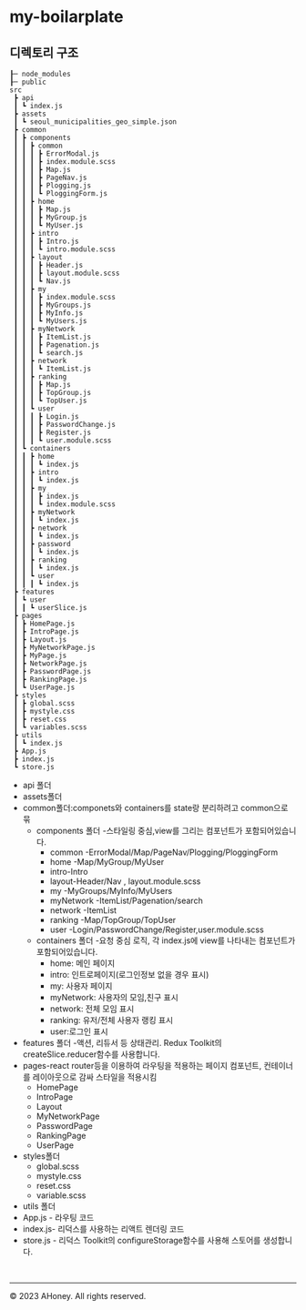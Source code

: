# my-boilarplate

## 디렉토리 구조

```
┠─ node_modules
┠─ public
src
 ┣ api
 ┃ ┗ index.js
 ┣ assets
 ┃ ┗ seoul_municipalities_geo_simple.json
 ┣ common
 ┃ ┣ components
 ┃ ┃ ┣ common
 ┃ ┃ ┃ ┣ ErrorModal.js
 ┃ ┃ ┃ ┣ index.module.scss
 ┃ ┃ ┃ ┣ Map.js
 ┃ ┃ ┃ ┣ PageNav.js
 ┃ ┃ ┃ ┣ Plogging.js
 ┃ ┃ ┃ ┗ PloggingForm.js
 ┃ ┃ ┣ home
 ┃ ┃ ┃ ┣ Map.js
 ┃ ┃ ┃ ┣ MyGroup.js
 ┃ ┃ ┃ ┗ MyUser.js
 ┃ ┃ ┣ intro
 ┃ ┃ ┃ ┣ Intro.js
 ┃ ┃ ┃ ┗ intro.module.scss
 ┃ ┃ ┣ layout
 ┃ ┃ ┃ ┣ Header.js
 ┃ ┃ ┃ ┣ layout.module.scss
 ┃ ┃ ┃ ┗ Nav.js
 ┃ ┃ ┣ my
 ┃ ┃ ┃ ┣ index.module.scss
 ┃ ┃ ┃ ┣ MyGroups.js
 ┃ ┃ ┃ ┣ MyInfo.js
 ┃ ┃ ┃ ┗ MyUsers.js
 ┃ ┃ ┣ myNetwork
 ┃ ┃ ┃ ┣ ItemList.js
 ┃ ┃ ┃ ┣ Pagenation.js
 ┃ ┃ ┃ ┗ search.js
 ┃ ┃ ┣ network
 ┃ ┃ ┃ ┗ ItemList.js
 ┃ ┃ ┣ ranking
 ┃ ┃ ┃ ┣ Map.js
 ┃ ┃ ┃ ┣ TopGroup.js
 ┃ ┃ ┃ ┗ TopUser.js
 ┃ ┃ ┗ user
 ┃ ┃ ┃ ┣ Login.js
 ┃ ┃ ┃ ┣ PasswordChange.js
 ┃ ┃ ┃ ┣ Register.js
 ┃ ┃ ┃ ┗ user.module.scss
 ┃ ┗ containers
 ┃ ┃ ┣ home
 ┃ ┃ ┃ ┗ index.js
 ┃ ┃ ┣ intro
 ┃ ┃ ┃ ┗ index.js
 ┃ ┃ ┣ my
 ┃ ┃ ┃ ┣ index.js
 ┃ ┃ ┃ ┗ index.module.scss
 ┃ ┃ ┣ myNetwork
 ┃ ┃ ┃ ┗ index.js
 ┃ ┃ ┣ network
 ┃ ┃ ┃ ┗ index.js
 ┃ ┃ ┣ password
 ┃ ┃ ┃ ┗ index.js
 ┃ ┃ ┣ ranking
 ┃ ┃ ┃ ┗ index.js
 ┃ ┃ ┗ user
 ┃ ┃ ┃ ┗ index.js
 ┣ features
 ┃ ┗ user
 ┃ ┃ ┗ userSlice.js
 ┣ pages
 ┃ ┣ HomePage.js
 ┃ ┣ IntroPage.js
 ┃ ┣ Layout.js
 ┃ ┣ MyNetworkPage.js
 ┃ ┣ MyPage.js
 ┃ ┣ NetworkPage.js
 ┃ ┣ PasswordPage.js
 ┃ ┣ RankingPage.js
 ┃ ┗ UserPage.js
 ┣ styles
 ┃ ┣ global.scss
 ┃ ┣ mystyle.css
 ┃ ┣ reset.css
 ┃ ┗ variables.scss
 ┣ utils
 ┃ ┗ index.js
 ┣ App.js
 ┣ index.js
 ┗ store.js
```
- api 폴더
- assets폴더
- common폴더:componets와 containers를 state랑 분리하려고 common으로 묶
    - components 폴더 -스타일링 중심,view를 그리는 컴포넌트가 포함되어있습니다.
        - common -ErrorModal/Map/PageNav/Plogging/PloggingForm
        - home -Map/MyGroup/MyUser
        - intro-Intro
        - layout-Header/Nav , layout.module.scss
        - my -MyGroups/MyInfo/MyUsers
        - myNetwork -ItemList/Pagenation/search
        - network -ItemList
        - ranking -Map/TopGroup/TopUser
        - user -Login/PasswordChange/Register,user.module.scss
    - containers 폴더 -요청 중심 로직, 각 index.js에 view를 나타내는 컴포넌트가 포함되어있습니다.
        - home: 메인 페이지
        - intro: 인트로페이지(로그인정보 없을 경우 표시)
        - my: 사용자 페이지
        - myNetwork: 사용자의 모임,친구 표시
        - network: 전체 모임 표시
        - ranking: 유저/전체 사용자 랭킹 표시
        - user:로그인 표시
- features 폴더 -액션, 리듀서 등 상태관리. Redux Toolkit의 createSlice.reducer함수를 사용합니다.
- pages-react router등을 이용하여 라우팅을 적용하는 페이지 컴포넌트, 컨테이너를 레이아웃으로 감싸 스타일을 적용시킴
    - HomePage
    - IntroPage
    - Layout
    - MyNetworkPage
    - PasswordPage
    - RankingPage
    - UserPage
- styles폴더
    - global.scss
    - mystyle.css
    - reset.css
    - variable.scss
- utils 폴더
- App.js - 라우팅 코드
- index.js- 리덕스를 사용하는 리액트 렌더링 코드
- store.js - 리덕스 Toolkit의 configureStorage함수를 사용해 스토어를 생성합니다.
<br>

---

© 2023 AHoney. All rights reserved.
